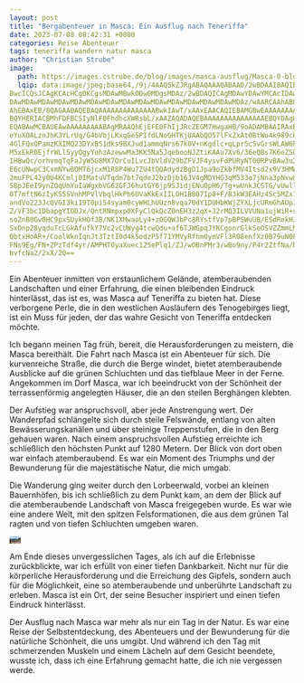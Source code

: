 ```yaml
---
layout: post
title: "Bergabenteuer in Masca: Ein Ausflug nach Teneriffa"
date: 2023-07-08 08:42:31 +0000
categories: Reise Abenteuer
tags: teneriffa wandern natur masca
author: "Christian Strube"
image:
  path: https://images.cstrube.de/blog/images/masca-ausflug/Masca-0-blog-cstrube-de.webp
  lqip: data:image/jpeg;base64,/9j/4AAQSkZJRgABAQAAAQABAAD/2wBDAAIBAQIBAQICAgICAgICAwUDAwMDAwYEBAMFBwYHBwcG
BwcICQsJCAgKCAcHCg0KCgsMDAwMBwkODw0MDgsMDAz/2wBDAQICAgMDAwYDAwYMCAcIDAwMDAwM
DAwMDAwMDAwMDAwMDAwMDAwMDAwMDAwMDAwMDAwMDAwMDAwMDAwMDAwMDAz/wAARCAAhABQDAREA
AhEBAxEB/8QAGAABAQEBAQAAAAAAAAAAAAAABwkIAwT/xAAxEAACAQIEBAMGBwEAAAAAAAABAgME
BQYHERIACBMhFDFBCSIyNlF0FhdhcXWRsbL/xAAZAQADAQEBAAAAAAAAAAAAAAAEBQYDAgH/xAAs
EQABAwMCBAUEAwAAAAAAAAABAgMRAAQhEjEFE0FhIjJRcZEGM7HwgaHB/9oADAMBAAIRAxEAPwCc
eYuXOALznJhK3YLrUq/G4bVbjLKxqGe5PIfdLNoGHTKjUAAbQO57lFxZxAt0BtWo4k989cbbUCw4
4GlFQxOPamzKXIMQ23DYxBS1dks9BXJud1ammqNrs67k0V+nKgdlc+qLpr5cSvGrsWLAW6kLWQQl
M5xEkR0EjfrWLl5yyQgyYohzAzewwMa3KK5Na5JqebooNJZtiKAAu7Xv6/36eQBs7K6eZS8kFOrO
IH8wQc/orhvmqTqFaJyW5G8MX7OrCuILvcJbVldV29bZFVJF4ysvFdPURyNT00RPvBAw3u2qIpHx
E6cUNwpC3CxmNYwBOMT6jcxM1R8P4Wu7ZU4tQQAdydzBgD1Jpa9oZkbfMV4Itsd2x9V3HMWjoq8Q
2muFPL42y0U4KCmlj0IMatuVTqdm7bt7qdeJ2bzDjb16JV4gMDYHG3qM533o7jNna3pNxw8JGhKZ
SBpJEeI9ynZQqUmYuIaWgxbVG62GFJ6hutGY6jp9SJidjENuOpH6/Tg+wUnkJCSTG/vUwllcCDW2
OT7mftN6zIyKS5SVnhMPVlVbqlHkPh6UVaKkExIILOH1BB07Ip8+F/B3kW3EAHz4Sc5MZx1PTHtR
andVo223JcQVGI3kiI9T0pi54syam0cyWHLhUUzn8vqa70dY1DUHbKWjZYXLjcURmGhAOpJ01BAI
Z/VF3bc1DbapgYIODJx/QntRNmpxp0XFyClQkQcZ0nEH3z2qX+J2rMQ3ILVVUNa1ujWiR+s0qqiD
soZnB0Gv0HC9pxSUykHOf3B/NK1XMwaoLy4+zOGQWJbPc8RYstfVp7pBPSWuUB/ESdRekHJ+FBJo
SxOnp28yqduTcLGkAfufkY7Vc2vCUWyg4tcwQdu+af6TJWGpqJYKCgonrGlkSeOSVZZmmLMzs7DX
QbtxHoAR+/CoolWknIqnJt3TztIOd4k5odzP5f71YMVyRfhm0ymVFl3R08enfXz0B79uN0FceYiv
FNs9Eg/FN+ZPzTdf4yr/AMPHTOyaXuec125ePlq1/ZJ/wOBnPMr3/wBo9ny/P4r2ZtfNa/bR/wCc
bvfcNa2/2xX/2Q==
---
```


Ein Abenteuer inmitten von erstaunlichem Gelände, atemberaubenden Landschaften und einer Erfahrung, die einen bleibenden Eindruck hinterlässt, das ist es, was Masca auf Teneriffa zu bieten hat. Diese verborgene Perle, die in den westlichen Ausläufern des Tenogebirges liegt, ist ein Muss für jeden, der das wahre Gesicht von Teneriffa entdecken möchte.

Ich begann meinen Tag früh, bereit, die Herausforderungen zu meistern, die Masca bereithält. Die Fahrt nach Masca ist ein Abenteuer für sich. Die kurvenreiche Straße, die durch die Berge windet, bietet atemberaubende Ausblicke auf die grünen Schluchten und das tiefblaue Meer in der Ferne. Angekommen im Dorf Masca, war ich beeindruckt von der Schönheit der terrassenförmig angelegten Häuser, die an den steilen Berghängen klebten.

Der Aufstieg war anspruchsvoll, aber jede Anstrengung wert. Der Wanderpfad schlängelte sich durch steile Felswände, entlang von alten Bewässerungskanälen und über steinige Treppenstufen, die in den Berg gehauen waren. Nach einem anspruchsvollen Aufstieg erreichte ich schließlich den höchsten Punkt auf 1280 Metern. Der Blick von dort oben war einfach atemberaubend. Es war ein Moment des Triumphs und der Bewunderung für die majestätische Natur, die mich umgab.

Die Wanderung ging weiter durch den Lorbeerwald, vorbei an kleinen Bauernhöfen, bis ich schließlich zu dem Punkt kam, an dem der Blick auf die atemberaubende Landschaft von Masca freigegeben wurde. Es war wie eine andere Welt, mit den spitzen Felsformationen, die aus dem grünen Tal ragten und von tiefen Schluchten umgeben waren.

<img src="data:image/jpeg;base64,/9j/4AAQSkZJRgABAQAAAQABAAD/2wBDAAIBAQIBAQICAgICAgICAwUDAwMDAwYEBAMFBwYHBwcG
BwcICQsJCAgKCAcHCg0KCgsMDAwMBwkODw0MDgsMDAz/2wBDAQICAgMDAwYDAwYMCAcIDAwMDAwM
DAwMDAwMDAwMDAwMDAwMDAwMDAwMDAwMDAwMDAwMDAwMDAwMDAwMDAwMDAz/wAARCAANABQDAREA
AhEBAxEB/8QAFQABAQAAAAAAAAAAAAAAAAAABQf/xAAnEAABBAEDAwQDAQAAAAAAAAABAgMEEQUG
ByEACBIJIjFBExQy0f/EABkBAAMAAwAAAAAAAAAAAAAAAAIDBgAFB//EACYRAAIABQIFBQAAAAAA
AAAAAAECAAMEESEGQRJRYZGhMWKSscH/2gAMAwEAAhEDEQA/AKWn1xdF5Lb17KJ21jzpK5H6xcYy
qREWEkeSkLcSFJV8jxKTXHuo31bUWpRMAWZMKvy27/kSFTpoy7lFDKd9+0IYr1WNNs405MbNsF9L
RWw1IzjMplxVceSAj45s/dXXWVurrKZYmm/THn1gKTS6hw7ICOufEQ3UvqW766hyy5LWQ21w8cgJ
aiNaLiJbaSOPbalKq7PuJPz9UOptNVVKYExs+6/3G/fT9I9iZa/GAOwjtz0nuNtnKhzYclmM44iQ
lDD9eC3wpxfKgokWBwTRrkfFc/aY01uJzmwiuoQDLsYtuyPbBonUkBibIx0yU648+wVS5P5SUtOl
AvxSlJur/n/enEcJsc4h6SEN8QlI7eMVLQzLgPDEtTmkvqjs4+G42hRH15tKI4AFChxdWT0245Dt
ANLS9rR//9k=" data-src="https://images.cstrube.de/blog/images/masca-ausflug/Masca-1-blog-cstrube-de.webp" alt="*Christian am Höhepunkt der Wanderung*" class="lazyload">


Am Ende dieses unvergesslichen Tages, als ich auf die Erlebnisse zurückblickte, war ich erfüllt von einer tiefen Dankbarkeit. Nicht nur für die körperliche Herausforderung und die Erreichung des Gipfels, sondern auch für die Möglichkeit, eine so atemberaubende und unberührte Landschaft zu erleben. Masca ist ein Ort, der seine Besucher inspiriert und einen tiefen Eindruck hinterlässt.

Der Ausflug nach Masca war mehr als nur ein Tag in der Natur. Es war eine Reise der Selbstentdeckung, des Abenteuers und der Bewunderung für die natürliche Schönheit, die uns umgibt. Und während ich den Tag mit schmerzenden Muskeln und einem Lächeln auf dem Gesicht beendete, wusste ich, dass ich eine Erfahrung gemacht hatte, die ich nie vergessen werde.